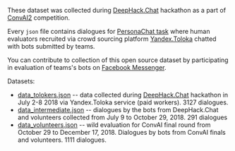 These dataset was collected during [DeepHack.Chat](http://deephack.me/chat) hackathon as a part of [ConvAI2](http://convai.io/) competition.

Every `json` file contains dialogues for [PersonaChat task](http://convai.io/#personachat-convai2-dataset) where human evaluators recruited via crowd sourcing platform [Yandex.Toloka](https://toloka.yandex.com/) chatted with bots submitted by teams.

You can contribute to collection of this open source dataset by participating in evaluation of teams's bots on [Facebook Messenger](https://m.me/convai.io).

Datasets:

* [data_tolokers.json](data_tolokers.json) -- data collected during [DeepHack.Chat](http://deephack.me/chat) hackathon in July 2-8 2018 via Yandex.Toloka service (paid workers). 3127 dialogues.
* [data_intermediate.json](data_intermediate.json) -- dialogues by the bots from DeepHack.Chat and volunteers collected from July 9 to October 29, 2018. 291 dialogues
* [data_volunteers.json](data_volunteers.json) -- wild evaluation for ConvAI final round from October 29 to December 17, 2018. Dialogues by bots from ConvAI finals and volunteers. 1111 dialogues.

